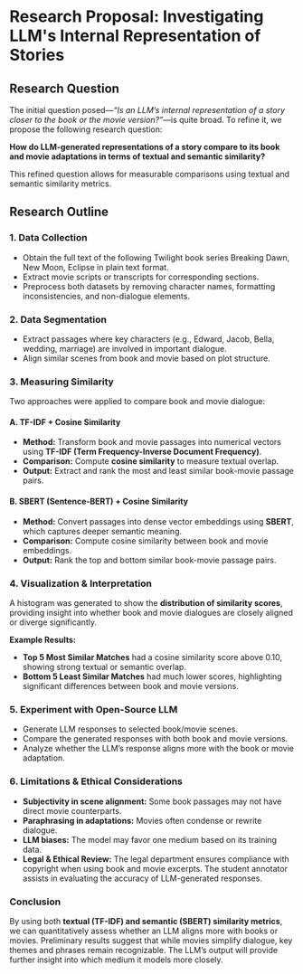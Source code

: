# Research Proposal: Investigating LLM's Internal Representation of Stories

## Research Question

The initial question posed—*“Is an LLM’s internal representation of a story closer to the book or the movie version?”*—is quite broad. To refine it, we propose the following research question:

**How do LLM-generated representations of a story compare to its book and movie adaptations in terms of textual and semantic similarity?**

This refined question allows for measurable comparisons using textual and semantic similarity metrics.

## Research Outline

### 1. Data Collection
- Obtain the full text of the following Twilight book series Breaking Dawn, New Moon, Eclipse in plain text format.
- Extract movie scripts or transcripts for corresponding sections.
- Preprocess both datasets by removing character names, formatting inconsistencies, and non-dialogue elements.

### 2. Data Segmentation
- Extract passages where key characters (e.g., Edward, Jacob, Bella, wedding, marriage) are involved in important dialogue.
- Align similar scenes from book and movie based on plot structure.

### 3. Measuring Similarity
Two approaches were applied to compare book and movie dialogue:

#### **A. TF-IDF + Cosine Similarity**
- **Method:** Transform book and movie passages into numerical vectors using **TF-IDF (Term Frequency-Inverse Document Frequency)**.
- **Comparison:** Compute **cosine similarity** to measure textual overlap.
- **Output:** Extract and rank the most and least similar book-movie passage pairs.

#### **B. SBERT (Sentence-BERT) + Cosine Similarity**
- **Method:** Convert passages into dense vector embeddings using **SBERT**, which captures deeper semantic meaning.
- **Comparison:** Compute cosine similarity between book and movie embeddings.
- **Output:** Rank the top and bottom similar book-movie passage pairs.

### 4. Visualization & Interpretation
A histogram was generated to show the **distribution of similarity scores**, providing insight into whether book and movie dialogues are closely aligned or diverge significantly.

**Example Results:**
- **Top 5 Most Similar Matches** had a cosine similarity score above 0.10, showing strong textual or semantic overlap.
- **Bottom 5 Least Similar Matches** had much lower scores, highlighting significant differences between book and movie versions.

### 5. Experiment with Open-Source LLM
- Generate LLM responses to selected book/movie scenes.
- Compare the generated responses with both book and movie versions.
- Analyze whether the LLM’s response aligns more with the book or movie adaptation.

### 6. Limitations & Ethical Considerations
- **Subjectivity in scene alignment:** Some book passages may not have direct movie counterparts.
- **Paraphrasing in adaptations:** Movies often condense or rewrite dialogue.
- **LLM biases:** The model may favor one medium based on its training data.
- **Legal & Ethical Review:** The legal department ensures compliance with copyright when using book and movie excerpts. The student annotator assists in evaluating the accuracy of LLM-generated responses.

### Conclusion
By using both **textual (TF-IDF) and semantic (SBERT) similarity metrics**, we can quantitatively assess whether an LLM aligns more with books or movies. Preliminary results suggest that while movies simplify dialogue, key themes and phrases remain recognizable. The LLM’s output will provide further insight into which medium it models more closely.

